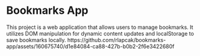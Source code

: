 <h1>Bookmarks App</h1>
This project is a web application that allows users to manage bookmarks. It utilizes DOM manipulation for dynamic content updates and localStorage to save bookmarks locally.
https://github.com/rlapcak/bookmarks-app/assets/160675740/d1e84084-ca88-427b-b0b2-2f6e3422680f
